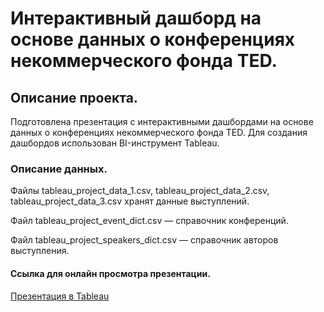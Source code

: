 # Интерактивный дашборд на основе данных о конференциях некоммерческого фонда TED.

## Описание проекта.

Подготовлена презентация с интерактивными дашбордами на основе данных о конференциях некоммерческого фонда TED.
Для создания дашбордов использован BI-инструмент Tableau.

### Описание данных.

Файлы tableau_project_data_1.csv, tableau_project_data_2.csv, tableau_project_data_3.csv хранят данные выступлений.

Файл tableau_project_event_dict.csv — справочник конференций.

Файл tableau_project_speakers_dict.csv — справочник авторов выступления.

#### Ссылка для онлайн просмотра презентации.

[Презентация в Tableau](https://clck.ru/39o7Z8)
